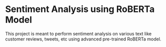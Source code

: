 # Sentiment Analysis using RoBERTa Model
This project is meant to perform sentiment analysis on various text like customer reviews, tweets, etc using advanced pre-trained RoBERTa model.
